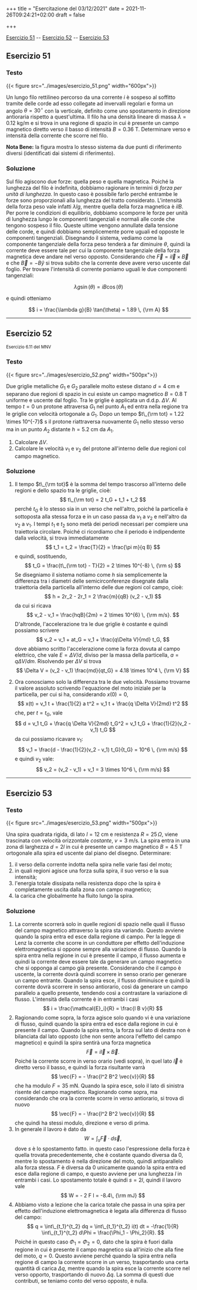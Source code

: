 +++
title = "Esercitazione del 03/12/2021"
date = 2021-11-26T09:24:21+02:00
draft = false

+++

[Esercizio 51](#esercizio-51) -- [Esercizio 52](#esercizio-52) -- [Esercizio 53](#esercizio-53)

## Esercizio 51

### Testo

{{< figure src="../images/esercizio_51.png" width="600px">}}

Un lungo filo rettilineo percorso da una corrente $i$ è sospeso al soffitto tramite delle corde ad esso collegate ad invervalli regolari e forma un angolo $\theta = 30^\circ$ con la verticale, definito come uno spostamento in direzione antioraria rispetto a quest'ultima. Il filo ha una densità lineare di massa $\lambda = 0.12$ kg/m e si trova in una regione di spazio in cui è presente un campo magnetico diretto verso il basso di intensità $B = 0.36$ T. Determinare verso e intensità della corrente che scorre nel filo. 

**Nota Bene:** la figura mostra lo stesso sistema da due punti di riferimento diversi (identificati dai sistemi di riferimento).

### Soluzione

Sul filo agiscono due forze: quella peso e quella magnetica. Poiché la lunghezza del filo è indefinita, dobbiamo ragionare in termini di *forza per unità di lunghezza*. In questo caso è possibile farlo perché entrambe le forze sono proporzionali alla lunghezza del tratto considerato. L'intensità della forza peso vale infatti $\lambda l g$, mentre quella della forza magnetica è $ilB$. Per porre le condizioni di equilibrio, dobbiamo scomporre le forze per unità di lunghezza lungo le componenti tangenziali e normali alle corde che tengono sospeso il filo. Queste ultime vengono annullate dalla tensione delle corde, e quindi dobbiamo semplicemente porre uguali ed opposte le componenti tangenziali.
Disegnando il sistema, vediamo come la componente tangenziale della forza peso tenderà a far diminuire $\theta$, quindi la corrente deve essere tale per cui la componente tangenziale della forza magnetica deve andare nel verso opposto. Considerando che $\vec{F} = i \vec{l} \times \vec{B}$ e che $\vec{B} = - B \hat{y}$ si trova subito che la corrente deve avere verso uscente dal foglio.
Per trovare l'intensità di corrente poniamo uguali le due componenti tangenziali:

$$
\lambda g \sin(\theta) = i B \cos(\theta)
$$

e quindi otteniamo

$$
i = \frac{\lambda g}{B} \tan(\theta) = 1.89 \, {\rm A}
$$

---

## Esercizio 52
<small>Esercizio 6.11 del MNV</small>

### Testo

{{< figure src="../images/esercizio_52.png" width="500px">}}

Due griglie metalliche $G_1$ e $G_2$ parallele molto estese distano $d = 4$ cm e separano due regioni di spazio in cui esiste un campo magnetico $B = 0.8$ T uniforme e uscente dal foglio. Tra le griglie è applicata un d.d.p. $\Delta V$. Al tempo $t = 0$ un protone attraversa $G_1$ nel punto $A_1$ ed entra nella regione tra le griglie con velocità ortogonale a $G_1$. Dopo un tempo $t\_{\rm tot} = 1.22 \times 10^{-7}$ s il protone riattraversa nuovamente $G_1$ nello stesso verso ma in un punto $A_2$ distante $h = 5.2$ cm da $A_1$. 

1. Calcolare $\Delta V$.
2. Calcolare le velocità $v_1$ e $v_2$ del protone all'interno delle due regioni col campo magnetico.

### Soluzione

1. Il tempo $t\_{\rm tot}$ è la somma del tempo trascorso all'interno delle regioni e dello spazio tra le griglie, cioè:
$$
t\_{\rm tot} = 2 t_G + t_1 + t_2
$$
perché $t_G$ è lo stesso sia in un verso che nell'altro, poiché la particella è sottoposta alla stessa forza e in un caso passa da $v_1$ a $v_2$ e nell'altro da $v_2$ a $v_1$. I tempi $t_1$ e $t_2$ sono metà dei periodi necessari per compiere una traiettoria circolare. Poiché ci ricordiamo che il periodo è indipendente dalla velocità, si trova immediatamente
$$
t_1 = t_2 = \frac{T}{2} = \frac{\pi m}{q B}
$$
e quindi, sostituendo,
$$
t_G = \frac{t\_{\rm tot} - T}{2} = 2 \times 10^{-8} \, {\rm s}
$$
Se disegniamo il sistema notiamo come $h$ sia semplicemente la differenza tra i diametri delle semicirconferenze disegnate dalla traiettoria della particella all'interno delle due regioni col campo, cioè:
$$
h = 2r_2 - 2r_1 = 2 \frac{m}{qB} (v_2 - v_1)
$$
da cui si ricava
$$
v_2 - v_1 = \frac{hqB}{2m} = 2 \times 10^{6} \, {\rm m/s}.
$$
D'altronde, l'accelerazione tra le due griglie è costante e quindi possiamo scrivere
$$
v_2 = v_1 + at_G = v_1 + \frac{q\Delta V}{md} t_G,
$$
dove abbiamo scritto l'accelerazione come la forza dovuta al campo elettrico, che vale $E = \Delta V / d$, diviso per la massa della particella, $a = q \Delta V / dm$. Risolvendo per $\Delta V$ si trova
$$
\Delta V = (v_2 - v_1) \frac{md}{qt_G} = 4.18 \times 10^4 \, {\rm V}
$$

2. Ora conosciamo solo la differenza tra le due velocità. Possiamo trovarne il valore assoluto scrivendo l'equazione del moto iniziale per la particella, per cui si ha, considerando $x(0) = 0$,
$$
x(t) = v_1 t + \frac{1}{2} a t^2 = v_1 t + \frac{q \Delta V}{2md} t^2
$$
che, per $t = t_G$, vale
$$
d = v_1 t_G + \frac{q \Delta V}{2md} t_G^2 = v_1 t_G + \frac{1}{2}(v_2 - v_1) t_G
$$
da cui possiamo ricavare $v_1$:
$$
v_1 = \frac{d - \frac{1}{2}(v_2 - v_1) t_G}{t_G} = 10^6 \, {\rm m/s}
$$
e quindi $v_2$ vale:
$$
v_2 = (v_2 - v_1) + v_1 = 3 \times 10^6 \, {\rm m/s}
$$

---

## Esercizio 53

### Testo

{{< figure src="../images/esercizio_53.png" width="500px">}}

Una spira quadrata rigida, di lato $l = 12$ cm e resistenza $R = 25\, \Omega$, viene trascinata con velocità orizzontale *costante*, $v=3$ m/s. La spira entra in una zona di larghezza $d = 2l$ in cui è presente un campo magnetico $B
= 4.5$ T ortogonale alla spira ed uscente dal piano del disegno.
Determinare:

1. il verso della corrente indotta nella spira nelle varie fasi del moto;
2. in quali regioni agisce una forza sulla spira, il suo verso e la sua intensità;
3. l'energia totale dissipata nella resistenza dopo che la spira è completamente uscita dalla zona con campo magnetico;
4. la carica che globalmente ha fluito lungo la spira.

### Soluzione

1. La corrente scorrerà solo in quelle regioni di spazio nelle quali il flusso del campo magnetico attraverso la spira sta variando. Questo avviene quando la spira entra ed esce dalla regione di campo. Per la legge di Lenz la corrente che scorre in un conduttore per effetto dell'induzione elettromagnetica si oppone sempre alla variazione di flusso. Quando la spira entra nella regione in cui è presente il campo, il flusso aumenta e quindi la corrente deve essere tale da generare un campo magnetico che si opponga al campo già presente. Considerando che il campo è uscente, la corrente dovrà quindi scorrere in senso orario per generare un campo entrante. Quando la spira esce, il flusso diminuisce e quindi la corrente dovrà scorrere in senso antiorario, così da generare un campo parallelo a quello presente, tendendo così a contrastare la variazione di flusso. L'intensità della corrente è in entrambi i casi
$$
i = \frac{\mathcal{E}_i}{R} = \frac{l B v}{R}
$$
2. Ragionando come sopra, la forza agisce solo quando vi è una variazione di flusso, quindi quando la spira entra ed esce dalla regione in cui è presente il campo. Quando la spira entra, la forza sul lato di destra non è bilanciata dal lato opposto (che non sente ancora l'effetto del campo magnetico) e quindi la spira sentirà una forza magnetica
$$
\vec{F} = i\vec{l} \times \vec{B}.
$$
Poiché la corrente scorre in verso orario (vedi sopra), in quel lato $\vec{l}$ è diretto verso il basso, e quindi la forza risultante varrà
$$
\vec{F} = - \frac{l^2 B^2 \vec{v}}{R}
$$
che ha modulo $F = 35$ mN.
Quando la spira esce, solo il lato di sinistra risente del campo magnetico. Ragionando come sopra, ma considerando che ora la corrente scorre in verso antiorario, si trova di nuovo
$$
\vec{F} = - \frac{l^2 B^2 \vec{v}}{R}
$$
che quindi ha stessi modulo, direzione e verso di prima.
3. In generale il lavoro è dato da
$$
W = \int_s \vec{F} \cdot d\vec{s},
$$
dove $s$ è lo spostamento fatto. in questo caso l'espressione della forza è quella trovata precedentemente, che è costante quando diversa da 0, mentre lo spostamento è nella direzione del moto, quindi antiparallelo alla forza stessa. $F$ è diversa da 0 unicamente quando la spira entra ed esce dalla regione di campo, e questo avviene per una lunghezza $l$ in entrambi i casi. Lo spostamento totale è quindi $s = 2l$, quindi il lavoro vale
$$
W = - 2 F l = -8.4\, {\rm mJ}
$$
4. Abbiamo visto a lezione che la carica totale che passa in una spira per effetto dell'induzione elettromagnetica è legata alla differenza di flusso del campo:
$$
q = \int\_{t_1}^{t_2} dq =  \int\_{t_1}^{t_2} i(t) dt =  -\frac{1}{R} \int\_{t_1}^{t_2} d\Phi = \frac{\Phi_1 - \Phi_2}{R}.
$$
Poiché in questo caso $\Phi_1 = \Phi_2 = 0$, dato che la spira è fuori dalla regione in cui è presente il campo magnetico sia all'inizio che alla fine del moto, $q = 0$. Questo avviene perché quando la spira entra nella regione di campo la corrente scorre in un verso, trasportando una certa quantità di carica $\Delta q$, mentre quando la spira esce la corrente scorre nel verso opporto, trasportando di nuovo $\Delta q$. La somma di questi due contributi, se teniamo conto del verso opposto, è nulla.


